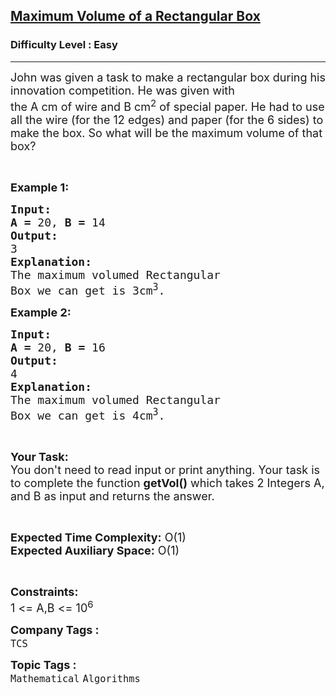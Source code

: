 <h2><a href="https://www.geeksforgeeks.org/problems/maximum-volume-of-a-rectangular-box1500/1?page=1&company=TCS&sortBy=submissions">Maximum Volume of a Rectangular Box</a></h2><h3>Difficulty Level : Easy</h3><hr><div class="problems_problem_content__Xm_eO"><p><span style="font-size:18px">John was given a task to make a rectangular box during his innovation competition. He was given with<br>
the A cm of wire and B cm<sup>2</sup>&nbsp;of special paper. He had to use all the wire (for the 12 edges) and paper (for the 6 sides) to make the box. So what will be the maximum volume of that box?</span></p>

<p>&nbsp;</p>

<p><span style="font-size:18px"><strong>Example 1:</strong></span></p>

<pre><span style="font-size:18px"><strong>Input:</strong></span>
<span style="font-size:18px"><strong>A = </strong>20, <strong>B = </strong>14</span>
<span style="font-size:18px"><strong>Output:</strong></span>
<span style="font-size:18px">3</span>
<span style="font-size:18px"><strong>Explanation:</strong></span>
<span style="font-size:18px">The maximum volumed Rectangular
Box we can get is 3cm<sup>3</sup>.</span></pre>

<p><span style="font-size:18px"><strong>Example 2:</strong></span></p>

<pre><span style="font-size:18px"><strong>Input:</strong></span>
<span style="font-size:18px"><strong>A = </strong>20, <strong>B = </strong>16</span>
<span style="font-size:18px"><strong>Output:</strong></span>
<span style="font-size:18px">4</span>
<span style="font-size:18px"><strong>Explanation:</strong></span>
<span style="font-size:18px">The maximum volumed Rectangular
Box we can get is 4cm<sup>3</sup>.</span></pre>

<p>&nbsp;</p>

<p><span style="font-size:18px"><strong>Your Task:</strong><br>
You don't need to read input or print anything. Your task is to complete the function <strong>getVol()</strong> which takes 2 Integers A, and B as input and returns the answer.</span></p>

<p>&nbsp;</p>

<p><span style="font-size:18px"><strong>Expected Time Complexity:</strong> O(1)<br>
<strong>Expected Auxiliary Space:</strong> O(1)</span></p>

<p>&nbsp;</p>

<p><span style="font-size:18px"><strong>Constraints:</strong></span><br>
<span style="font-size:18px">1 &lt;= A,B &lt;= 10<sup>6</sup></span></p>
</div><p><span style=font-size:18px><strong>Company Tags : </strong><br><code>TCS</code>&nbsp;<br><p><span style=font-size:18px><strong>Topic Tags : </strong><br><code>Mathematical</code>&nbsp;<code>Algorithms</code>&nbsp;